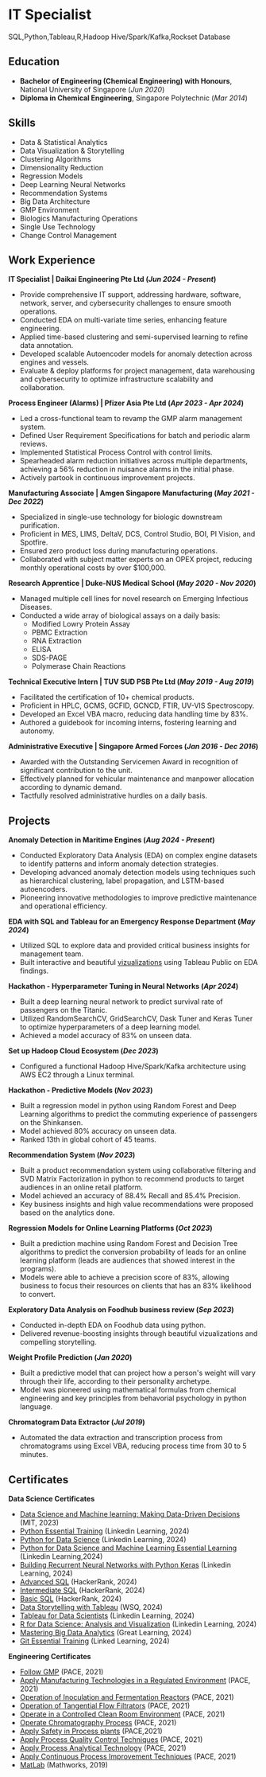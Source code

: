 # IT Specialist
SQL,Python,Tableau,R,Hadoop Hive/Spark/Kafka,Rockset Database

## Education
- **Bachelor of Engineering (Chemical Engineering) with Honours**, National University of Singapore (_Jun 2020_)
- **Diploma in Chemical Engineering**, Singapore Polytechnic (_Mar 2014_)

## Skills
- Data & Statistical Analytics
- Data Visualization & Storytelling
- Clustering Algorithms
- Dimensionality Reduction
- Regression Models
- Deep Learning Neural Networks
- Recommendation Systems
- Big Data Architecture
- GMP Environment
- Biologics Manufacturing Operations
- Single Use Technology
- Change Control Management

## Work Experience

**IT Specialist | Daikai Engineering Pte Ltd (_Jun 2024 - Present_)**
-	Provide comprehensive IT support, addressing hardware, software, network, server, and cybersecurity challenges to ensure smooth operations.
-	Conducted EDA on multi-variate time series, enhancing feature engineering.
-	Applied time-based clustering and semi-supervised learning to refine data annotation.
-	Developed scalable Autoencoder models for anomaly detection across engines and vessels.
-	Evaluate & deploy platforms for project management, data warehousing and cybersecurity to optimize infrastructure scalability and collaboration.

**Process Engineer (Alarms) | Pfizer Asia Pte Ltd (_Apr 2023 - Apr 2024_)**
-	Led a cross-functional team to revamp the GMP alarm management system.
-	Defined User Requirement Specifications for batch and periodic alarm reviews.
-	Implemented Statistical Process Control with control limits.
-	Spearheaded alarm reduction initiatives across multiple departments, achieving a 56% reduction in nuisance alarms in the initial phase.
-	Actively partook in continuous improvement projects.

**Manufacturing Associate | Amgen Singapore Manufacturing (_May 2021 - Dec 2022_)**
-	Specialized in single-use technology for biologic downstream purification.
-	Proficient in MES, LIMS, DeltaV, DCS, Control Studio, BOI, PI Vision, and Spotfire.
-	Ensured zero product loss during manufacturing operations.
-	Collaborated with subject matter experts on an OPEX project, reducing monthly operational costs by over $100,000.

**Research Apprentice | Duke-NUS Medical School (_May 2020 - Nov 2020_)**
- Managed multiple cell lines for novel research on Emerging Infectious Diseases.
- Conducted a wide array of biological assays on a daily basis:
  - Modified Lowry Protein Assay
  - PBMC Extraction
  - RNA Extraction
  - ELISA
  - SDS-PAGE
  - Polymerase Chain Reactions

**Technical Executive Intern | TUV SUD PSB Pte Ltd (_May 2019 - Aug 2019_)**
- Facilitated the certification of 10+ chemical products.
- Proficient in HPLC, GCMS, GCFID, GCNCD, FTIR, UV-VIS Spectroscopy.
- Developed an Excel VBA macro, reducing data handling time by 83%.
- Authored a guidebook for incoming interns, fostering learning and autonomy.

**Administrative Executive | Singapore Armed Forces (_Jan 2016 - Dec 2016_)**
- Awarded with the Outstanding Servicemen Award in recognition of significant contribution to the unit.
- Effectively planned for vehicular maintenance and manpower allocation according to dynamic demand.
- Tactfully resolved administrative hurdles on a daily basis.

## Projects
**Anomaly Detection in Maritime Engines (_Aug 2024 - Present_)**
- Conducted Exploratory Data Analysis (EDA) on complex engine datasets to identify patterns and inform anomaly detection strategies.
- Developing advanced anomaly detection models using techniques such as hierarchical clustering, label propagation, and LSTM-based autoencoders.
- Pioneering innovative methodologies to improve predictive maintenance and operational efficiency.

**EDA with SQL and Tableau for an Emergency Response Department (_May 2024_)**
- Utilized SQL to explore data and provided critical business insights for management team.
- Built interactive and beautiful [vizualizations](https://public.tableau.com/app/profile/ben.tan2827/viz/EDAinEmergencyDepartment/EDAinED) using Tableau Public on EDA findings.

**Hackathon - Hyperparameter Tuning in Neural Networks (_Apr 2024_)**
- Built a deep learning neural network to predict survival rate of passengers on the Titanic.
- Utilized RandomSearchCV, GridSearchCV, Dask Tuner and Keras Tuner to optimize hyperparameters of a deep learning model.
- Achieved a model accuracy of 83% on unseen data.

**Set up Hadoop Cloud Ecosystem (_Dec 2023_)**
- Configured a functional Hadoop Hive/Spark/Kafka architecture using AWS EC2 through a Linux terminal.

**Hackathon - Predictive Models (_Nov 2023_)**
- Built a regression model in python using Random Forest and Deep Learning algorithms to predict the commuting experience of passengers on the Shinkansen.
- Model achieved 80% accuracy on unseen data.
- Ranked 13th in global cohort of 45 teams.

**Recommendation System (_Nov 2023_)**
- Built a product recommendation system using collaborative filtering and SVD Matrix Factorization in python to recommend products to target audiences in an online retail platform.
- Model achieved an accuracy of 88.4% Recall and 85.4% Precision.
- Key business insights and high value recommendations were proposed based on the analytics done.

**Regression Models for Online Learning Platforms (_Oct 2023_)**
- Built a prediction machine using Random Forest and Decision Tree algorithms to predict the conversion probability of leads for an online learning platform (leads are audiences that showed interest in the programs).
- Models were able to achieve a precision score of 83%, allowing business to focus their resources on clients that has an 83% likelihood to convert.

**Exploratory Data Analysis on Foodhub business review (_Sep 2023_)**
- Conducted in-depth EDA on Foodhub data using python.
- Delivered revenue-boosting insights through beautiful vizualizations and compelling storytelling.

**Weight Profile Prediction (_Jan 2020_)**
- Built a predictive model that can project how a person's weight will vary through their life, according to their personality archetype.
- Model was pioneered using mathematical formulas from chemical engineering and key principles from behavorial psychology in python language.

**Chromatogram Data Extractor (_Jul 2019_)**
- Automated the data extraction and transcription process from chromatograms using Excel VBA, reducing process time from 30 to 5 minutes.

## Certificates
**Data Science Certificates**
- [Data Science and Machine learning: Making Data-Driven Decisions](https://verify.mygreatlearning.com/verify/TDPIYERW) (MIT, 2023)
- [Python Essential Training](https://www.linkedin.com/learning/certificates/f965773105cab36d51c5a92ad36f0590de829694fcd66c5000655f3e4d87a22f) (Linkedin Learning, 2024)
- [Python for Data Science](https://www.linkedin.com/learning/certificates/fe02d438550fd94d7208dd5fae455759dff467d7c567c1fcbf9b42d432aec02c) (Linkedin Learning, 2024)
- [Python for Data Science and Machine Learning Essential Learning](https://www.linkedin.com/learning/certificates/4e055012810074eaa415c61ccbfd796240ece465277c74ddbed2f5091c7e1759) (Linkedin Learning,2024)
- [Building Recurrent Neural Networks with Python Keras](https://www.linkedin.com/learning/certificates/6b0fb4a752ebfb6e9ffb6d932eb16051daa34c5089327d6610b5efa5e6f71633) (Linkedin Learning, 2024)
- [Advanced SQL](https://www.hackerrank.com/certificates/43ef2170bbf7) (HackerRank, 2024)
- [Intermediate SQL](https://www.hackerrank.com/certificates/7f610acdd716) (HackerRank, 2024)
- [Basic SQL](https://www.hackerrank.com/certificates/45eb453e945d) (HackerRank, 2024)
- [Data Storytelling with Tableau](https://drive.google.com/file/d/1kyyqHP5lxpUzE7C7CkHjURbDmq_jzgND/view?usp=drive_link) (WSQ, 2024)
- [Tableau for Data Scientists](https://www.linkedin.com/learning/certificates/2ed705fcdaea792cece7818434ff0795d58c31890025fb0b0a8835b487382fe6) (Linkedin Learning, 2024)
- [R for Data Science: Analysis and Visualization](https://www.linkedin.com/learning/certificates/ef83b170701be9e09c1d2d915a4cb358708b53f50d11928b3369b059240b1b44) (Linkedin Learning, 2024)
- [Mastering Big Data Analytics](https://verify.mygreatlearning.com/verify/BQAYLPHH) (Great Learning, 2024)
- [Git Essential Training](https://www.linkedin.com/learning/certificates/812040ea0730c7deb5689d1a6dbcd57c224d3cef87bf679319fff2210702c987) (Linked Learning, 2024)

**Engineering Certificates**
- [Follow GMP](https://drive.google.com/file/d/18_6ZU2gmKel1FyNh2cYx4XxcxJR8-G0x/view?usp=drive_link) (PACE, 2021)
- [Apply Manufacturing Technologies in a Regulated Environment](https://drive.google.com/file/d/1Bbn16tb1-xuXmHmdAIJQra3l_6RCwRcv/view?usp=drive_link) (PACE, 2021)
- [Operation of Inoculation and Fermentation Reactors](https://drive.google.com/file/d/1sKHuTVMpYLN6RYQ-k0UgknNYL-27gYZc/view?usp=drive_link) (PACE, 2021)
- [Operation of Tangential Flow Filtrators](https://drive.google.com/file/d/1PoVsHtIjJTjMM6GCaW_IaG75o9SzXLDT/view?usp=drive_link) (PACE, 2021)
- [Operate in a Controlled Clean Room Environment](https://drive.google.com/file/d/1n_YCVyR6Ik5hFpQK1FAmZmIyk4jUsLQA/view?usp=drive_link) (PACE, 2021)
- [Operate Chromatography Process](https://drive.google.com/file/d/1wkSOhaNv-Px_BktJcpxWRSgQ7vNshEgr/view?usp=drive_link) (PACE, 2021)
- [Apply Safety in Process plants](https://drive.google.com/file/d/1PmKkjW3-Fx3dN9S2FhRkXTd7KkBFV0XU/view?usp=drive_link) (PACE,2021)
- [Apply Process Quality Control Techniques](https://drive.google.com/file/d/1X2ku-HOuZAYix3dkcFaOpSxhesrl6bj9/view?usp=drive_link) (PACE, 2021)
- [Apply Process Analytical Technology](https://drive.google.com/file/d/1xqNGV1t6_FnU4bwv_meihUCUQuzBlhs7/view?usp=drive_link) (PACE, 2021)
- [Apply Continuous Process Improvement Techniques](https://drive.google.com/file/d/15CL33Q_938Wh33U_rBKVcJlb_rcmEKs4/view?usp=drive_link) (PACE, 2021)
- [MatLab](https://drive.google.com/file/d/1sLLoSFDM5MWWrvle4a1YJMDm-sv85q37/view?usp=sharing) (Mathworks, 2019)



